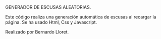 GENERADOR DE ESCUSAS ALEATORIAS.

Este código realiza una generación automática de escusas al recargar la página.
Se ha usado Html, Css y Javascript.

Realizado por Bernardo Lloret.